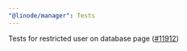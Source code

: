 ```yaml
---
"@linode/manager": Tests
---
```


Tests for restricted user on database page ([#11912](https://github.com/linode/manager/pull/11912))
